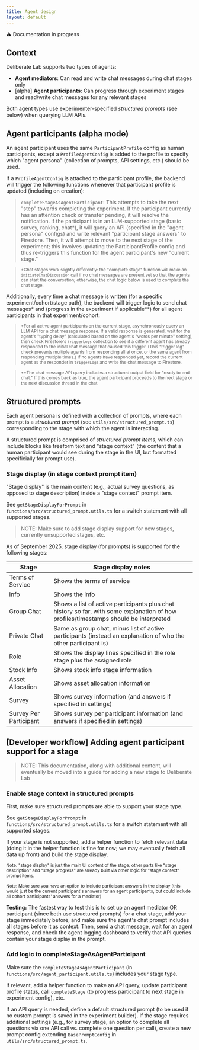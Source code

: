```yaml
---
title: Agent design
layout: default
---
```


<div class="banner">
  ⚠️ Documentation in progress
</div>

## Context

Deliberate Lab supports two types of agents:
- **Agent mediators**: Can read and write chat messages during chat stages only
- [alpha] **Agent participants**: Can progress through experiment stages and read/write chat messages for any relevant stages

Both agent types use experimenter-specified *structured prompts* (see below)
when querying LLM APIs.

## Agent participants (alpha mode)

An agent participant uses the same `ParticipantProfile` config as human
participants, except a `ProfileAgentConfig` is added to the profile to specify
which "agent persona" (collection of prompts, API settings, etc.) should be
used.

If a `ProfileAgentConfig` is attached to the participant
profile, the backend will trigger the following functions whenever that
participant profile is updated (including on creation):

> `completeStageAsAgentParticipant`: This attempts to take the next "step"
towards completing the experiment. If the participant currently has an
attention check or transfer pending, it will resolve the notification.
If the participant is in an LLM-supported stage (basic survey, ranking, chat*),
it will query an API (specified in the "agent persona" configs) and write
relevant "participant stage answers" to Firestore. Then, it will attempt to
move to the next stage of the experiment; this involves updating the
ParticipantProfile config and thus re-triggers this function for the agent
participant's new "current stage."

> <small>*Chat stages work slightly differently: the "complete stage" function
will make an `initiateChatDiscussion` call if no chat messages are present yet
so that the agents can start the conversation; otherwise, the chat logic below
is used to complete the chat stage.</small>

Additionally, every time a chat message is written (for a specific
experiment/cohort/stage path), the backend will trigger logic to
send chat messages* and (progress in the experiment if applicable**)
for all agent participants in that experiment/cohort:

> <small>*For all active agent participants on the
current stage, asynchronously query an LLM API for a chat message response.
If a valid response is generated, wait for the agent's "typing delay"
(calculated based on the agent's "words per minute" setting), then check
Firestore's `triggerLogs` collection to see if a different agent has already
responded to the initial chat message that caused this trigger. (This "trigger
log" check prevents multiple agents from responding all at once, or the same
agent from responding multiple times.) If no agents have responded yet, record
the current agent as the responder in `triggerLogs` and write the chat message
to Firestore.</small>

> <small>**The chat message API query includes a structured output field for
"ready to end chat." If this comes back as true, the agent participant
proceeds to the next stage or the next discussion thread in the chat.
</small>

## Structured prompts
Each agent persona is defined with a collection of prompts, where each prompt
is a *structured prompt* (see `utils/src/structured_prompt.ts`) corresponding
to the stage with which the agent is interacting.

A structured prompt is comprised of *structured prompt items*, which can
include blocks like freeform text and "stage context" (the content that a
human participant would see during the stage in the UI, but formatted
specificially for prompt use).

### Stage display (in stage context prompt item)
"Stage display" is the main content (e.g., actual survey questions, as opposed
to stage description) inside a "stage context" prompt item.

See `getStageDisplayForPrompt` in `functions/src/structured_prompt.utils.ts`
for a switch statement with all supported stages.

> NOTE: Make sure to add stage display support for new stages, currently
unsupported stages, etc.

As of September 2025, stage display (for prompts) is supported for the
following stages:

Stage | Stage display notes
--- | ---
Terms of Service | Shows the terms of service
Info | Shows the info
Group Chat | Shows a list of active participants plus chat history so far, with some explanation of how profiles/timestamps should be interpreted
Private Chat | Same as group chat, minus list of active participants (instead an explanation of who the other participant is)
Role | Shows the display lines specified in the role stage plus the assigned role
Stock Info | Shows stock info stage information
Asset Allocation | Shows asset allocation information
Survey | Shows survey information (and answers if specified in settings)
Survey Per Participant | Shows survey per participant information (and answers if specified in settings)

## [Developer workflow] Adding agent participant support for a stage

> NOTE: This documentation, along with additional content, will eventually
be moved into a guide for adding a new stage to Deliberate Lab

### Enable stage context in structured prompts
First, make sure structured prompts are able to support your stage type.

See `getStageDisplayForPrompt` in `functions/src/structured_prompt.utils.ts`
for a switch statement with all supported stages.

If your stage is not supported, add a helper function to fetch relevant data
(doing it in the helper function is fine for now; we may eventually fetch all
data up front) and build the stage display.

<small>Note: "stage display" is just the main UI
content of the stage; other parts like "stage description" and "stage progress"
are already built via other logic for "stage context" prompt items.</small>

<small>Note: Make sure you have an option
to include participant answers in the display (this would just be the
current participant's answers for an agent participants, but could include
all cohort participants' answers for a mediator)
</small>

**Testing:** The fastest way to test this is to set up an agent mediator OR
participant (since both use structured prompts) for a chat stage, add
your stage immediately before, and make sure the agent's chat prompt includes
all stages before it as context. Then, send a chat message, wait for an
agent response, and check the agent logging dashboard to verify that API
queries contain your stage display in the prompt.

### Add logic to completeStageAsAgentParticipant
Make sure the `completeStageAsAgentParticipant`
(in `functions/src/agent_participant.utils.ts`) includes your stage type.

If relevant, add a helper function to make an API query, update participant
profile status, call `completeStage` (to progress participant to next
stage in experiment config), etc.

If an API query is needed, define a default structured prompt (to be used
if no custom prompt is saved in the experiment builder). If the stage requires
additional settings (e.g., for survey stage, an option to complete all
questions via one API call vs. complete one question per call), create a new
prompt config extending `BasePromptConfig` in `utils/src/structured_prompt.ts`.